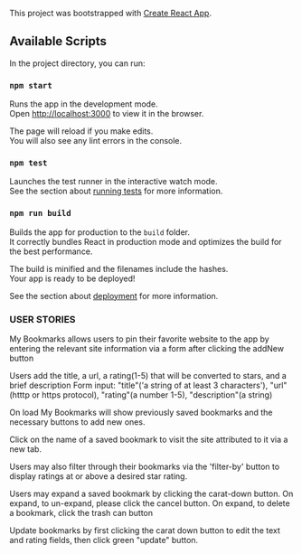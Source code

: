 This project was bootstrapped with [Create React App](https://github.com/facebook/create-react-app).

## Available Scripts

In the project directory, you can run:

### `npm start`

Runs the app in the development mode.<br />
Open [http://localhost:3000](http://localhost:3000) to view it in the browser.

The page will reload if you make edits.<br />
You will also see any lint errors in the console.

### `npm test`

Launches the test runner in the interactive watch mode.<br />
See the section about [running tests](https://facebook.github.io/create-react-app/docs/running-tests) for more information.

### `npm run build`

Builds the app for production to the `build` folder.<br />
It correctly bundles React in production mode and optimizes the build for the best performance.

The build is minified and the filenames include the hashes.<br />
Your app is ready to be deployed!

See the section about [deployment](https://facebook.github.io/create-react-app/docs/deployment) for more information.


### USER STORIES 
My Bookmarks allows users to pin their favorite website to the app by entering the relevant site information via a form after clicking the addNew button 

Users add the title, a url, a rating(1-5) that will be converted to stars, and a brief description
Form input: 
"title"('a string of at least 3 characters'), 
"url"(htttp or https protocol), 
"rating"(a number 1-5), 
"description"(a string)

On load My Bookmarks will show previously saved bookmarks and the necessary buttons to add new ones. 

Click on the name of a saved bookmark to visit the site attributed to it via a new tab. 

Users may also filter through their bookmarks via the 'filter-by' button to display ratings at or above a desired star rating.

Users may expand a saved bookmark by clicking the carat-down button.
On expand, to un-expand, please click the cancel button.
On expand, to delete a bookmark, click the trash can button

Update bookmarks by first clicking the carat down button to edit the text and rating fields, then click green "update" button.
